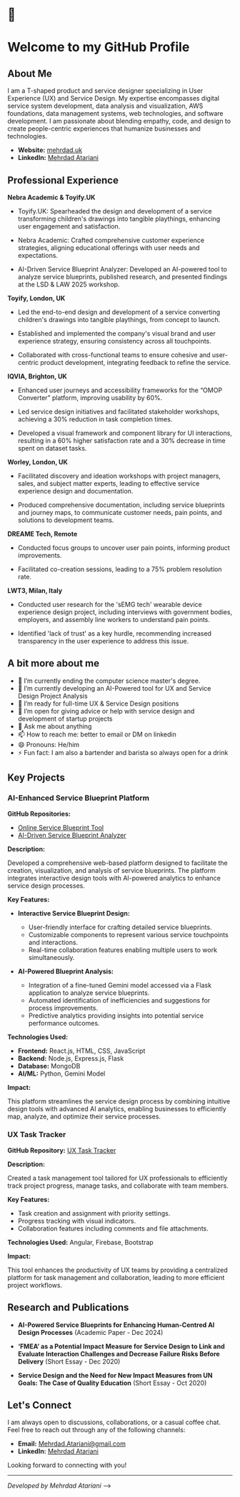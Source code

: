 # 👋

# Welcome to my GitHub Profile

## About Me

I am a T-shaped product and service designer specializing in User Experience (UX) and Service Design. My expertise encompasses digital service system development, data analysis and visualization, AWS foundations, data management systems, web technologies, and software development. I am passionate about blending empathy, code, and design to create people-centric experiences that humanize businesses and technologies.

- **Website:** [mehrdad.uk](https://www.mehrdad.uk)
- **LinkedIn:** [Mehrdad Atariani](https://www.linkedin.com/in/mehrdad-atariani/)

## Professional Experience
**Nebra Academic & Toyify.UK**

- Toyify.UK: Spearheaded the design and development of a service transforming children's drawings into tangible playthings, enhancing user engagement and satisfaction.

- Nebra Academic: Crafted comprehensive customer experience strategies, aligning educational offerings with user needs and expectations.

- AI-Driven Service Blueprint Analyzer: Developed an AI-powered tool to analyze service blueprints, published research, and presented findings at the LSD & LAW 2025 workshop.

**Toyify, London, UK**

- Led the end-to-end design and development of a service converting children's drawings into tangible playthings, from concept to launch.

- Established and implemented the company's visual brand and user experience strategy, ensuring consistency across all touchpoints.

- Collaborated with cross-functional teams to ensure cohesive and user-centric product development, integrating feedback to refine the service.

**IQVIA, Brighton, UK**

- Enhanced user journeys and accessibility frameworks for the “OMOP Converter” platform, improving usability by 60%.

- Led service design initiatives and facilitated stakeholder workshops, achieving a 30% reduction in task completion times.

- Developed a visual framework and component library for UI interactions, resulting in a 60% higher satisfaction rate and a 30% decrease in time spent on dataset tasks.

**Worley, London, UK**

- Facilitated discovery and ideation workshops with project managers, sales, and subject matter experts, leading to effective service experience design and documentation.

- Produced comprehensive documentation, including service blueprints and journey maps, to communicate customer needs, pain points, and solutions to development teams.

**DREAME Tech, Remote**

- Conducted focus groups to uncover user pain points, informing product improvements.

- Facilitated co-creation sessions, leading to a 75% problem resolution rate.

**LWT3, Milan, Italy**

- Conducted user research for the 'sEMG tech' wearable device experience design project, including interviews with government bodies, employers, and assembly line workers to understand pain points.

- Identified 'lack of trust' as a key hurdle, recommending increased transparency in the user experience to address this issue.

## A bit more about me
- 🔭 I’m currently ending the computer science master's degree. 
- 🌱 I’m currently developing an AI-Powered tool for UX and Service Design Project Analysis
- 👯 I’m ready for full-time UX & Service Design positions
- 🤔 I’m open for giving advice or help with service design and development of startup projects
- 💬 Ask me about anything 
- 📫 How to reach me: better to email or DM on linkedin
- 😄 Pronouns: He/him
- ⚡ Fun fact: I am also a bartender and barista so always open for a drink 

## Key Projects

### AI-Enhanced Service Blueprint Platform

**GitHub Repositories:**

- [Online Service Blueprint Tool](https://github.com/Mehredad/Online-ServiceBlueprint)
- [AI-Driven Service Blueprint Analyzer](https://github.com/Mehredad/AI-DrivenServiceBlueprintAnalyzer)

**Description:**

Developed a comprehensive web-based platform designed to facilitate the creation, visualization, and analysis of service blueprints. The platform integrates interactive design tools with AI-powered analytics to enhance service design processes.

**Key Features:**

- **Interactive Service Blueprint Design:**
  - User-friendly interface for crafting detailed service blueprints.
  - Customizable components to represent various service touchpoints and interactions.
  - Real-time collaboration features enabling multiple users to work simultaneously.

- **AI-Powered Blueprint Analysis:**
  - Integration of a fine-tuned Gemini model accessed via a Flask application to analyze service blueprints.
  - Automated identification of inefficiencies and suggestions for process improvements.
  - Predictive analytics providing insights into potential service performance outcomes.

**Technologies Used:**

- **Frontend:** React.js, HTML, CSS, JavaScript
- **Backend:** Node.js, Express.js, Flask
- **Database:** MongoDB
- **AI/ML:** Python, Gemini Model

**Impact:**

This platform streamlines the service design process by combining intuitive design tools with advanced AI analytics, enabling businesses to efficiently map, analyze, and optimize their service processes.

### UX Task Tracker

**GitHub Repository:** [UX Task Tracker](https://github.com/Mehredad/UX_TaskTracker)

**Description:**

Created a task management tool tailored for UX professionals to efficiently track project progress, manage tasks, and collaborate with team members.

**Key Features:**

- Task creation and assignment with priority settings.
- Progress tracking with visual indicators.
- Collaboration features including comments and file attachments.

**Technologies Used:** Angular, Firebase, Bootstrap

**Impact:**

This tool enhances the productivity of UX teams by providing a centralized platform for task management and collaboration, leading to more efficient project workflows.

## Research and Publications

- **AI-Powered Service Blueprints for Enhancing Human-Centred AI Design Processes** (Academic Paper - Dec 2024)

- **‘FMEA’ as a Potential Impact Measure for Service Design to Link and Evaluate Interaction Challenges and Decrease Failure Risks Before Delivery** (Short Essay - Dec 2020)

- **Service Design and the Need for New Impact Measures from UN Goals: The Case of Quality Education** (Short Essay - Oct 2020)

## Let's Connect

I am always open to discussions, collaborations, or a casual coffee chat. Feel free to reach out through any of the following channels:

- **Email:** [Mehrdad.Atariani@gmail.com](mailto:Mehrdad.Atariani@gmail.com)
- **LinkedIn:** [Mehrdad Atariani](https://www.linkedin.com/in/mehrdad-atariani/)

Looking forward to connecting with you!

---

*Developed by Mehrdad Atariani*
-->
